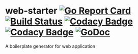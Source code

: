# web-starter [![Go Report Card](https://goreportcard.com/badge/github.com/cuttle-ai/web-starter)](https://goreportcard.com/report/github.com/cuttle-ai/web-starter) [![Build Status](https://ci.cuttle.ai/api/badges/cuttle-ai/web-starter/status.svg)](https://ci.cuttle.ai/cuttle-ai/web-starter) [![Codacy Badge](https://api.codacy.com/project/badge/Grade/feb19038b3dc4b4f86b4f6a16a28e581)](https://www.codacy.com/app/melvinodsa/web-starter?utm_source=github.com&amp;utm_medium=referral&amp;utm_content=cuttle-ai/web-starter&amp;utm_campaign=Badge_Grade) [![Codacy Badge](https://api.codacy.com/project/badge/Coverage/feb19038b3dc4b4f86b4f6a16a28e581)](https://www.codacy.com/app/melvinodsa/web-starter?utm_source=github.com&utm_medium=referral&utm_content=cuttle-ai/web-starter&utm_campaign=Badge_Coverage) [![GoDoc](https://img.shields.io/badge/godoc-Documentation-blue)](https://godoc.org/github.com/cuttle-ai/web-starter)
A boilerplate generator for web application
